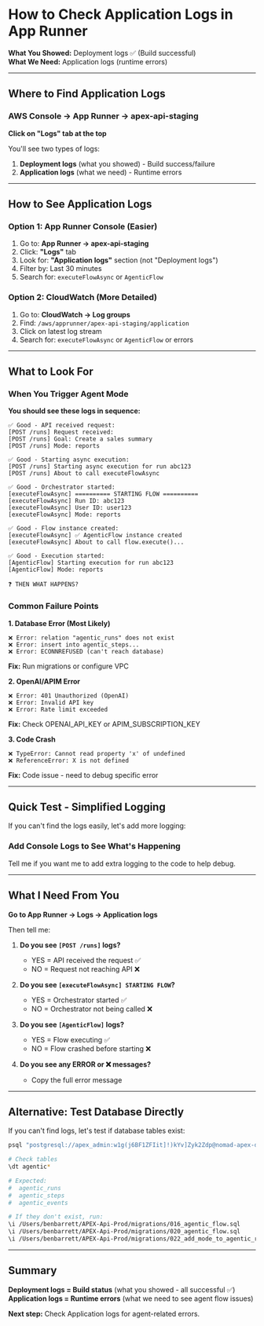 # How to Check Application Logs in App Runner

**What You Showed:** Deployment logs ✅ (Build successful)  
**What We Need:** Application logs (runtime errors)

---

## Where to Find Application Logs

### AWS Console → App Runner → apex-api-staging

**Click on "Logs" tab at the top**

You'll see two types of logs:

1. **Deployment logs** (what you showed) - Build success/failure
2. **Application logs** (what we need) - Runtime errors

---

## How to See Application Logs

### Option 1: App Runner Console (Easier)

1. Go to: **App Runner → apex-api-staging**
2. Click: **"Logs"** tab
3. Look for: **"Application logs"** section (not "Deployment logs")
4. Filter by: Last 30 minutes
5. Search for: `executeFlowAsync` or `AgenticFlow`

### Option 2: CloudWatch (More Detailed)

1. Go to: **CloudWatch → Log groups**
2. Find: `/aws/apprunner/apex-api-staging/application`
3. Click on latest log stream
4. Search for: `executeFlowAsync` or `AgenticFlow` or errors

---

## What to Look For

### When You Trigger Agent Mode

**You should see these logs in sequence:**

```
✅ Good - API received request:
[POST /runs] Request received:
[POST /runs] Goal: Create a sales summary
[POST /runs] Mode: reports

✅ Good - Starting async execution:
[POST /runs] Starting async execution for run abc123
[POST /runs] About to call executeFlowAsync

✅ Good - Orchestrator started:
[executeFlowAsync] ========== STARTING FLOW ==========
[executeFlowAsync] Run ID: abc123
[executeFlowAsync] User ID: user123
[executeFlowAsync] Mode: reports

✅ Good - Flow instance created:
[executeFlowAsync] ✅ AgenticFlow instance created
[executeFlowAsync] About to call flow.execute()...

✅ Good - Execution started:
[AgenticFlow] Starting execution for run abc123
[AgenticFlow] Mode: reports

❓ THEN WHAT HAPPENS?
```

### Common Failure Points

**1. Database Error (Most Likely)**
```
❌ Error: relation "agentic_runs" does not exist
❌ Error: insert into agentic_steps...
❌ Error: ECONNREFUSED (can't reach database)
```

**Fix:** Run migrations or configure VPC

**2. OpenAI/APIM Error**
```
❌ Error: 401 Unauthorized (OpenAI)
❌ Error: Invalid API key
❌ Error: Rate limit exceeded
```

**Fix:** Check OPENAI_API_KEY or APIM_SUBSCRIPTION_KEY

**3. Code Crash**
```
❌ TypeError: Cannot read property 'x' of undefined
❌ ReferenceError: X is not defined
```

**Fix:** Code issue - need to debug specific error

---

## Quick Test - Simplified Logging

If you can't find the logs easily, let's add more logging:

### Add Console Logs to See What's Happening

Tell me if you want me to add extra logging to the code to help debug.

---

## What I Need From You

**Go to App Runner → Logs → Application logs**

Then tell me:

1. **Do you see `[POST /runs]` logs?**
   - YES = API received the request ✅
   - NO = Request not reaching API ❌

2. **Do you see `[executeFlowAsync] STARTING FLOW`?**
   - YES = Orchestrator started ✅
   - NO = Orchestrator not being called ❌

3. **Do you see `[AgenticFlow]` logs?**
   - YES = Flow executing ✅
   - NO = Flow crashed before starting ❌

4. **Do you see any ERROR or ❌ messages?**
   - Copy the full error message

---

## Alternative: Test Database Directly

If you can't find logs, let's test if database tables exist:

```bash
psql "postgresql://apex_admin:w1g(j6BF1ZFIit]!)kYv]Zyk2Zdp@nomad-apex-db.cxe4igg44f5w.eu-west-1.rds.amazonaws.com:5432/apex"

# Check tables
\dt agentic*

# Expected:
#  agentic_runs
#  agentic_steps  
#  agentic_events

# If they don't exist, run:
\i /Users/benbarrett/APEX-Api-Prod/migrations/016_agentic_flow.sql
\i /Users/benbarrett/APEX-Api-Prod/migrations/020_agentic_flow.sql
\i /Users/benbarrett/APEX-Api-Prod/migrations/022_add_mode_to_agentic_runs.sql
```

---

## Summary

**Deployment logs = Build status** (what you showed - all successful ✅)  
**Application logs = Runtime errors** (what we need to see agent flow issues)

**Next step:** Check Application logs for agent-related errors.

